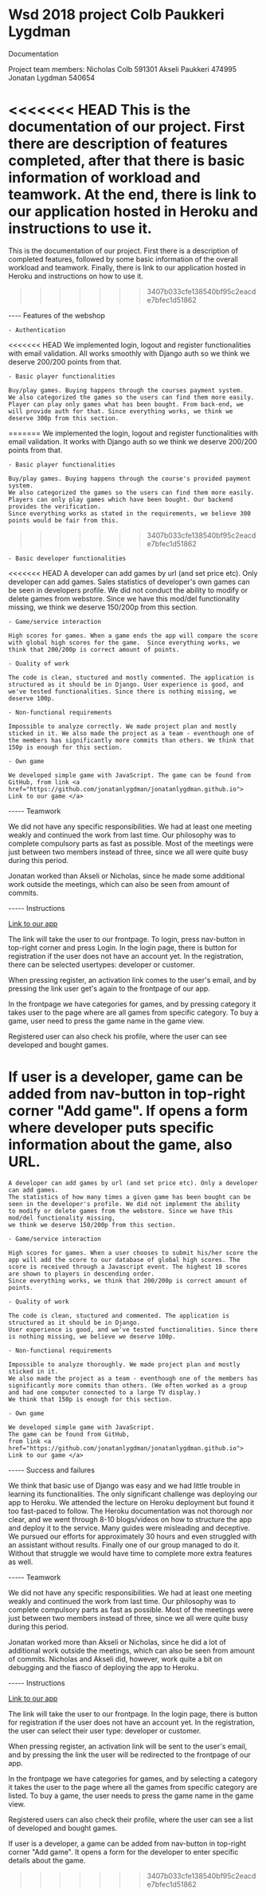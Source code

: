 # Wsd 2018 project Colb Paukkeri Lygdman

Documentation


Project team members:
Nicholas Colb 591301
Akseli Paukkeri 474995
Jonatan Lygdman 540654


<<<<<<< HEAD
This is the documentation of our project. First there are description of features completed, after that there is basic information of workload and teamwork. At the end, there is link to our application hosted in Heroku and instructions to use it.
=======
This is the documentation of our project. First there is a description of completed features, followed by some basic information of the overall workload and teamwork. Finally, there is link to our application hosted in Heroku and instructions on how to use it.
>>>>>>> 3407b033cfe138540bf95c2eacde7bfec1d51862


---- Features of the webshop

    - Authentication

<<<<<<< HEAD
    We implemented login, logout and register functionalities with email validation. All works smoothly with Django auth so we think we deserve 200/200 points from that.

    - Basic player functionalities

    Buy/play games. Buying happens through the courses payment system.
	We also categorized the games so the users can find them more easily.
	Player can play only games what has been bought. From back-end, we will provide auth for that. Since everything works, we think we deserve 300p from this section.


=======
    We implemented the login, logout and register functionalities with email validation.
    It works with Django auth so we think we deserve 200/200 points from that.

    - Basic player functionalities

    Buy/play games. Buying happens through the course's provided payment system.
	We also categorized the games so the users can find them more easily.
	Players can only play games which have been bought. Our backend provides the verification.
	Since everything works as stated in the requirements, we believe 300 points would be fair from this.


>>>>>>> 3407b033cfe138540bf95c2eacde7bfec1d51862

    - Basic developer functionalities


<<<<<<< HEAD
    A developer can add games by url (and set price etc). Only developer can add games. Sales statistics of developer's own games can be seen in developers profile. We did not conduct the ability to modify or delete games from webstore. Since we have this mod/del functionality missing, we think we deserve 150/200p from this section.

    - Game/service interaction

    High scores for games. When a game ends the app will compare the score with global high scores for the game.  Since everything works, we think that 200/200p is correct amount of points.

    - Quality of work

    The code is clean, stuctured and mostly commented. The application is structured as it should be in Django. User experience is good, and we've tested functionalities. Since there is nothing missing, we deserve 100p.

    - Non-functional requirements

    Impossible to analyze correctly. We made project plan and mostly sticked in it. We also made the project as a team - eventhough one of the members has significantly more commits than others. We think that 150p is enough for this section.

    - Own game

    We developed simple game with JavaScript. The game can be found from GitHub, from link <a href="https://github.com/jonatanlygdman/jonatanlygdman.github.io"> Link to our game </a>


  -----  Teamwork

  We did not have any specific responsibilities. We had at least one meeting weakly and continued the work from last time. Our philosophy was to complete compulsory parts as fast as possible. Most of the meetings were just between two members instead of three, since we all were quite busy during this period.

  Jonatan worked than Akseli or Nicholas, since he made some additional work outside the meetings, which can also be seen from amount of commits.

  ----- Instructions

  <a href="http://webstorefinal.herokuapp.com/games">Link to our app</a>

  The link will take the user to our frontpage. To login, press nav-button in top-right corner and press Login. In the login page, there is button for registration if the user does not have an account yet. In the registration, there can be selected usertypes: developer or customer.

  When pressing register, an activation link comes to the user's email, and by pressing the link user get's again to the frontpage of our app.

  In the frontpage we have categories for games, and by pressing category it takes user to the page where are all games from specific category. To buy a game, user need to press the game name in the game view.

  Registered user can also check his profile, where the user can see developed and bought games.

  If user is a developer, game can be added from nav-button in top-right corner "Add game". If opens a form where developer puts specific information about the game, also URL.
=======
    A developer can add games by url (and set price etc). Only a developer can add games.
    The statistics of how many times a given game has been bought can be seen in the developer's profile. We did not implement the ability
    to modify or delete games from the webstore. Since we have this mod/del functionality missing,
    we think we deserve 150/200p from this section.

    - Game/service interaction

    High scores for games. When a user chooses to submit his/her score the app will add the score to our database of global high scores. The score is received through a Javascript event. The highest 10 scores are shown to players in descending order. 
    Since everything works, we think that 200/200p is correct amount of points.

    - Quality of work

    The code is clean, stuctured and commented. The application is structured as it should be in Django.
    User experience is good, and we've tested functionalities. Since there is nothing missing, we believe we deserve 100p.

    - Non-functional requirements

    Impossible to analyze thoroughly. We made project plan and mostly sticked in it.
    We also made the project as a team - eventhough one of the members has significantly more commits than others. (We often worked as a group and had one computer connected to a large TV display.) 
    We think that 150p is enough for this section.

    - Own game

    We developed simple game with JavaScript.
    The game can be found from GitHub,
    from link <a href="https://github.com/jonatanlygdman/jonatanlygdman.github.io"> Link to our game </a>

  ----- Success and failures
  
  We think that basic use of Django was easy and we had little trouble in learning its functionalities. The only significant challenge was deploying our 
  app to Heroku. We attended the lecture on Heroku deployment but found it too fast-paced to follow. The Heroku documentation was not thorough nor clear, and we went through 8-10 blogs/videos on how to structure the app and deploy it to the service. Many guides were misleading and deceptive. We pursued our efforts for approximately 30 hours and even struggled with an assistant without results. Finally one of our group managed to do it.
  Without that struggle we would have time to complete more extra features as well.



  -----  Teamwork

  We did not have any specific responsibilities. We had at least one meeting weakly and continued the work from last time.
  Our philosophy was to complete compulsory parts as fast as possible. Most of the meetings were just between two members instead of three,
  since we all were quite busy during this period.

  Jonatan worked more than Akseli or Nicholas, since he did a lot of additional work outside the meetings,
  which can also be seen from amount of commits. Nicholas and Akseli did, however, work quite a bit on debugging and the fiasco of deploying the app to Heroku. 

  ----- Instructions

  <a href="http://webstorefinal.herokuapp.com/games">Link to our app</a>

  The link will take the user to our frontpage. 
  In the login page, there is button for registration if the user does not have an account yet. In the registration,
  the user can select their user type: developer or customer.

  When pressing register, an activation link will be sent to the user's email, and by pressing the link the user will be redirected to the frontpage of our app.
  
  In the frontpage we have categories for games, and by selecting a category it takes the user to the page where all the games from specific category are listed. 
  To buy a game, the user needs to press the game name in the game view.

  Registered users can also check their profile, where the user can see a list of developed and bought games.

  If user is a developer, a game can be added from nav-button in top-right corner "Add game". It opens a form for the developer to enter specific details about the game. 
>>>>>>> 3407b033cfe138540bf95c2eacde7bfec1d51862
